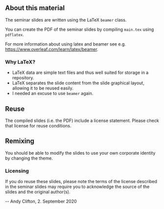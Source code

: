 
## About this material
The seminar slides are written using the LaTeX `beamer` class.

You can create the PDF of the seminar slides by compiling `main.tex` using `pdflatex`.

For more information about using latex and beamer see e.g. https://www.overleaf.com/learn/latex/beamer.

### Why LaTeX?
- LaTeX data are simple text files and thus well suited for storage in a repository.
- LaTeX separates the slide content from the slide graphical layout, allowing it to be reused easily.
- I needed an excuse to use `beamer` again.

## Reuse
The compiled slides (i.e. the PDF) include a license statement. Please check that license for reuse conditions.

## Remixing
You should be able to modify the slides to use your own corporate identity by changing the theme.

### Licensing
If you do reuse these slides, please note the terms of the license described in the seminar slides may require you to acknowledge the source of the slides and the original author(s).

-- Andy Clifton, 2. September 2020